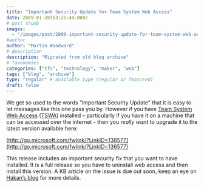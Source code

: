 ```yaml
---
title: "Important Security Update for Team System Web Access"
date: 2009-01-28T13:25:44.000Z
# post thumb
images:
  - "/images/post/2009-important-security-update-for-team-system-web-access.jpg"
#author
author: "Martin Woodward"
# description
description: "Migrated from old blog archive"
# Taxonomies
categories: ["tfs", "technology", "maker", "web"]
tags: ["blog", "archive"]
type: "regular" # available type (regular or featured)
draft: false
---
```


We get so used to the words “Important Security Update” that it is easy to let messages like this one pass you by. However if you have [Team System Web Access](http://go.microsoft.com/fwlink/?LinkID=136577) ([TSWA](http://go.microsoft.com/fwlink/?LinkID=136577)) installed – particularly if you have it on a machine that can be accessed over the internet - then you _really want_ to upgrade it to the latest version available here:

[http://go.microsoft.com/fwlink/?LinkID=136577](http://go.microsoft.com/fwlink/?LinkID=136577)

This release includes an important security fix that you want to have installed. It is a full release so you have to uninstall web access and then install this version. A KB article on the issue is due out soon, keep an eye on [Hakan’s blog](http://blogs.msdn.com/hakane/) for more details.
